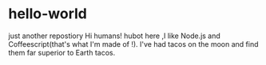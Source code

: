 # hello-world
just another repostiory
Hi humans!
hubot here ,I like Node.js and Coffeescript(that's what I'm made of !).
I've had tacos on the moon and find them far superior to Earth tacos.
